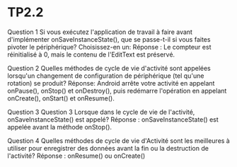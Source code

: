 # TP2.2
Question 1
Si vous exécutez l'application de travail à faire avant d'implémenter onSaveInstanceState(), que se passe-t-il si vous faites pivoter le périphérique? Choisissez-en un:
Réponse :
Le compteur est réinitialisé à 0, mais le contenu de l'EditText est préservé.

Question 2
Quelles méthodes de cycle de vie d'activité sont appelées lorsqu'un changement de configuration de périphérique (tel qu'une rotation) se produit?
Réponse: 
Android arrête votre activité en appelant onPause(), onStop() et onDestroy(), puis redémarre l'opération en appelant onCreate(), onStart() et onResume().

Question 3 
Question 3
Lorsque dans le cycle de vie de l'activité, onSaveInstanceState() est appelé? 
Réponse :
onSaveInstanceState() est appelée avant la méthode onStop().

Question 4
Quelles méthodes de cycle de vie d'Activité sont les meilleures à utiliser pour enregistrer des données avant la fin ou la destruction de l'activité?
Réponse : 
onResume() ou onCreate()
